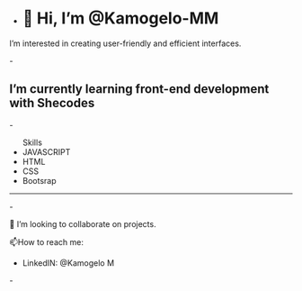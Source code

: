- <h1 >👋 Hi, I’m @Kamogelo-MM</h1>

<p>I’m interested in creating user-friendly and efficient interfaces.</p>
- <h2>I’m currently learning front-end development with Shecodes</h2>
- <ul>Skills
<li>JAVASCRIPT</li>
<li>HTML</li>
  <li>CSS</li>
  <LI>Bootsrap</LI>
</ul>
<hr>

-<p> 💞️ I’m looking to collaborate on projects.</p>
</a> 📫How to reach me:
<ul>
  <li>LinkedIN: @Kamogelo M</li>
</ul></p>
-

<!---
Kamogelo-MM/Kamogelo-MM is a ✨ special ✨ repository because its `README.md` (this file) appears on your GitHub profile.
You can click the Preview link to take a look at your changes.
--->

